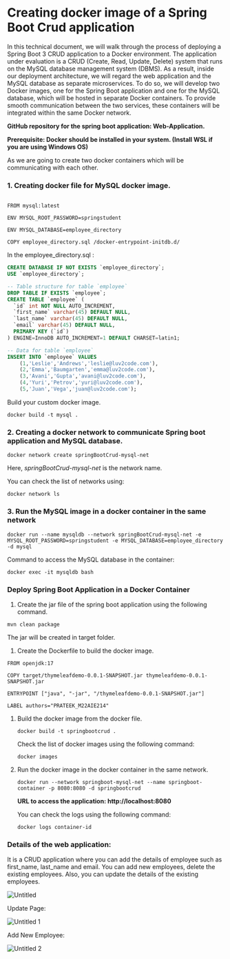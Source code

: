 # Creating docker image of a Spring Boot Crud application

In this technical document, we will walk through the process of deploying a Spring Boot 3 CRUD application to a Docker environment. The application under evaluation is a CRUD (Create, Read, Update, Delete) system that runs on the MySQL database management system (DBMS). As a result, inside our deployment architecture, we will regard the web application and the MySQL database as separate microservices. To do so, we will develop two Docker images, one for the Spring Boot application and one for the MySQL database, which will be hosted in separate Docker containers. To provide smooth communication between the two services, these containers will be integrated within the same Docker network.

************************GitHub repository for the spring boot application: Web-Application.************************

********************************************************************************Prerequisite: Docker should be installed in your system. (Install WSL if you are using Windows OS)********************************************************************************

As we are going to create two docker containers which will be communicating with each other.

### 1. Creating docker file for MySQL docker image.

```docker

FROM mysql:latest

ENV MYSQL_ROOT_PASSWORD=springstudent

ENV MYSQL_DATABASE=employee_directory

COPY employee_directory.sql /docker-entrypoint-initdb.d/
```

In the employee_directory.sql :

```sql
CREATE DATABASE IF NOT EXISTS `employee_directory`;
USE `employee_directory`;

-- Table structure for table `employee`
DROP TABLE IF EXISTS `employee`;
CREATE TABLE `employee` (
  `id` int NOT NULL AUTO_INCREMENT,
  `first_name` varchar(45) DEFAULT NULL,
  `last_name` varchar(45) DEFAULT NULL,
  `email` varchar(45) DEFAULT NULL,
  PRIMARY KEY (`id`)
) ENGINE=InnoDB AUTO_INCREMENT=1 DEFAULT CHARSET=latin1;

-- Data for table `employee`
INSERT INTO `employee` VALUES 
	(1,'Leslie','Andrews','leslie@luv2code.com'),
	(2,'Emma','Baumgarten','emma@luv2code.com'),
	(3,'Avani','Gupta','avani@luv2code.com'),
	(4,'Yuri','Petrov','yuri@luv2code.com'),
	(5,'Juan','Vega','juan@luv2code.com');
```

Build your custom docker image.

```docker
docker build -t mysql .
```

### 2. Creating a docker network to communicate Spring boot application and MySQL database.

```docker
docker network create springBootCrud-mysql-net
```

Here, *springBootCrud-mysql-net* is the network name.

You can check the list of networks using: 

```docker
docker network ls
```

### 3. Run the MySQL image in a docker container in the same network

```docker
docker run --name mysqldb --network springBootCrud-mysql-net -e MYSQL_ROOT_PASSWORD=springstudent -e MYSQL_DATABASE=employee_directory -d mysql
```

Command to access the MySQL database in the container:

```docker
docker exec -it mysqldb bash
```

### Deploy Spring Boot Application in a Docker Container

1. Create the jar file of the spring boot application using the following command.

```docker
mvn clean package
```

The jar will be created in target folder.

1. Create the Dockerfile to build the docker image.

```docker
FROM openjdk:17

COPY target/thymeleafdemo-0.0.1-SNAPSHOT.jar thymeleafdemo-0.0.1-SNAPSHOT.jar

ENTRYPOINT ["java", "-jar", "/thymeleafdemo-0.0.1-SNAPSHOT.jar"]

LABEL authors="PRATEEK_M22AIE214"
```

1. Build the docker image from the docker file.
    
    ```docker
    docker build -t springbootcrud .
    ```
    
    Check the list of docker images using the following command:
    
    ```docker
    docker images
    ```
    
2. Run the docker image in the docker container in the same network.
    
    ```docker
    docker run --network springboot-mysql-net --name springboot-container -p 8080:8080 -d springbootcrud
    ```
    
    ****************************************************URL to access the application: http://localhost:8080****************************************************
    
    You can check the logs using the following command:
    
    ```docker
    docker logs container-id
    ```
    

### Details of the web application:

It is a CRUD application where you can add the details of employee such as first_name, last_name and email. You can add new employees, delete the existing employees. Also, you can update the details of the existing employees.

![Untitled](https://github.com/m22aie214/M22AIE214/assets/144049583/f74d7289-a33a-42d0-a608-f409cf71d151)

Update Page:

![Untitled 1](https://github.com/m22aie214/M22AIE214/assets/144049583/eca1ff4a-243a-472f-8bc2-57134b7cf1cd)


Add New Employee:

![Untitled 2](https://github.com/m22aie214/M22AIE214/assets/144049583/0cfbfc8a-2605-410d-8cbf-39eb96a1f4ea)
